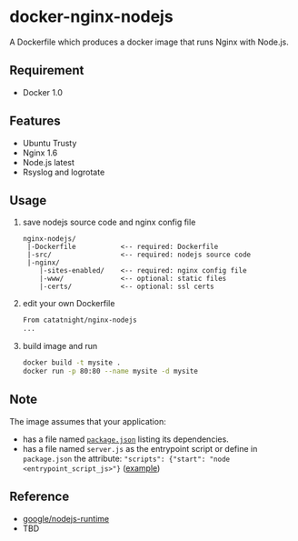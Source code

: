 docker-nginx-nodejs
==========

 A Dockerfile which produces a docker image that runs Nginx with Node.js.

## Requirement
+ Docker 1.0

## Features
+ Ubuntu Trusty
+ Nginx 1.6
+ Node.js latest
+ Rsyslog and logrotate

## Usage
1. save nodejs source code and nginx config file

	```
	nginx-nodejs/
	 |-Dockerfile			<-- required: Dockerfile
	 |-src/					<-- required: nodejs source code
	 |-nginx/
	 	|-sites-enabled/	<-- required: nginx config file
	 	|-www/ 				<-- optional: static files
	 	|-certs/			<-- optional: ssl certs

	```
2. edit your own Dockerfile

	```bash
	From catatnight/nginx-nodejs
	...
	```
3. build image and run

	```bash
	docker build -t mysite .
	docker run -p 80:80 --name mysite -d mysite
	```

## Note
The image assumes that your application:

- has a file named [`package.json`](https://www.npmjs.org/doc/json.html) listing its dependencies.
- has a file named `server.js` as the entrypoint script or define in `package.json` the attribute: `"scripts": {"start": "node <entrypoint_script_js>"}` ([example](https://github.com/GoogleCloudPlatform/nodejs-docker/tree/master/runtime))

## Reference
+ [google/nodejs-runtime](https://github.com/GoogleCloudPlatform/nodejs-docker/tree/master/runtime)
+ TBD
